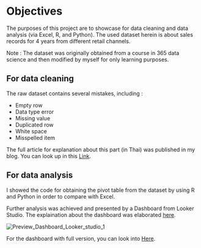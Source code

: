 # Objectives
The purposes of this project are to showcase for data cleaning and data analysis (via Excel, R, and Python). The used dataset herein is about sales records for 4 years from different retail channels.

Note : The dataset was originally obtained from a course in 365 data science and then modified by myself for only learning purposes. 

## For data cleaning
The raw dataset contains several mistakes, including :
- Empty row
- Data type error
- Missing value
- Duplicated row
- White space
- Misspelled item

The full article for explanation about this part (in Thai) was published in my blog. 
You can look up in this [Link](https://attasithp.wordpress.com/2022/12/05/data-cleaning-3-ways/).

## For data analysis
I showed the code for obtaining the pivot table from the dataset by using R and Python in order to compare with Excel.

Further analysis was achieved and presented by a Dashboard from Looker Studio. The explaination about the dashboard was elaborated [here](https://attasithp.wordpress.com/2022/12/16/compare-pivot-table-3-ways-and-looker-studio/).

![Preview_Dashboard_Looker_studio_1](https://user-images.githubusercontent.com/88144399/208516200-36cec74d-bc96-42ae-a47d-4f50de95f475.jpg)


For the dashboard with full version, you can look into [Here](https://datastudio.google.com/reporting/28d1d705-916f-49d9-b53f-66d311515808).
